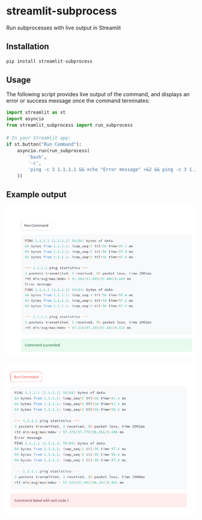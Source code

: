 # streamlit-subprocess
Run subprocesses with live output in Streamlit

## Installation

```bash
pip install streamlit-subprocess
```

## Usage

The following script provides live output of the command, and displays an error or success message once the command terminates:

```python
import streamlit as st
import asyncio
from streamlit_subprocess import run_subprocess

# In your Streamlit app:
if st.button("Run Command"):
    asyncio.run(run_subprocess(
        'bash',
        '-c',
        'ping -c 3 1.1.1.1 && echo "Error message" >&2 && ping -c 3 1.1.1.1'
    ))
```

## Example output

![](./docs/Streamlit%20command%20success.png)

![](./docs/Streamlit%20command%20failed.png)